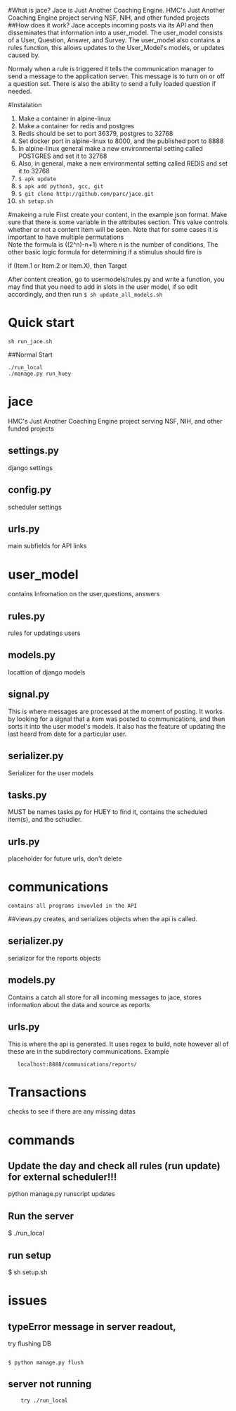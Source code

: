 #What is jace?
Jace is Just Another Coaching Engine. HMC's Just Another Coaching Engine project serving NSF, NIH, and other funded projects
##How does it work?
Jace accepts incoming posts via its API and then disseminates that information into a user_model.
The user_model consists of a User, Question, Answer, and Survey. The user_model also contains a rules function, this allows
updates to the User_Model's models, or updates caused by. 

Normaly when a rule is triggered it tells the communication manager to send a message to the application server.
This message is to turn on or off a question set. There is also the ability to send a fully loaded question if needed.


#Instalation
1. Make a container in alpine-linux
2. Make a container for redis and postgres
3. Redis should be set to port 36379, postgres to 32768
4. Set docker port in alpine-linux to 8000, and the published port to 8888
5. In alpine-linux general make a new environmental setting called POSTGRES and set it to 32768
6. Also, in general, make a new environmental setting called REDIS and set it to 32768
7. ```$ apk update```
8. ```$ apk add python3, gcc, git```
9. ```$ git clone http://github.com/parc/jace.git``` 
10. ``` sh setup.sh ```

#makeing a rule
First create your content, in the example json format. Make sure that there is some variable in the attributes section.
This value controls whether or not a content item will be seen. Note that for some cases it is important to have multiple permutations  
Note the formula is ((2^n)-n+1) where n is the number of conditions,
The other basic logic formula for determining if a stimulus should fire is 

if (Item.1 or Item.2 or Item.X), then Target

After content creation, go to usermodels/rules.py and write a function, you may find that you need to add in slots in the
user model, if so edit accordingly, and then run
```$ sh update_all_models.sh```


# Quick start
```
sh run_jace.sh
```
##Normal Start
```
./run_local
./manage.py run_huey
```

# jace
   HMC's Just Another Coaching Engine project serving NSF, NIH, and other funded projects
  ## settings.py
   django settings
  ## config.py
   scheduler settings
  ## urls.py
   main subfields for API links
        

# user_model
   contains Infromation on the user,questions, answers
    
   ## rules.py
   rules for updatings users
   ## models.py
   locattion of django models
   ## signal.py
   This is where messages are processed at the moment of posting. It works by looking for a signal
   that a item was posted to communications, and then sorts it into the user model's models. It also has 
   the feature of updating the last heard from date for a particular user.
   ## serializer.py
   Serializer for the user models
   ## tasks.py
   MUST be names tasks.py for HUEY to find it, contains the scheduled item(s), and the schudler.
   ## urls.py
   placeholder for future urls, don't delete

# communications
    contains all programs invovled in the API
   ##views.py
   creates, and serializes objects when the api is called.
   ## serializer.py
   serializor for the reports objects
   ## models.py
   Contains a catch all store for all incoming messages to jace, stores information about the data and source
   as reports
   ## urls.py
   This is where the api is generated. It uses regex to build, note however all of these are in
   the subdirectory communications. Example  
```
   localhost:8888/communications/reports/
```
# Transactions

   checks to see if there are any missing datas

# commands
 
 ## Update the day and check all rules (run update) for external scheduler!!!
 python manage.py runscript updates 
 ## Run the server
 $ ./run_local
 ## run setup
 $ sh setup.sh
 
 
# issues
   ## typeError message in server readout,
   try flushing DB
        
          
```        

$ python manage.py flush

```

   
   ## server not running
        try ./run_local
        
    
        
 
